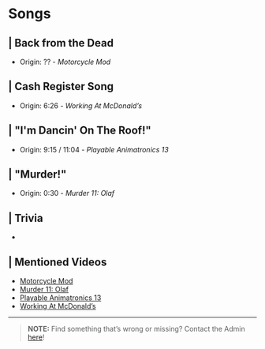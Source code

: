 # Songs


## | Back from the Dead
- Origin: ?? - *Motorcycle Mod*

## | Cash Register Song
- Origin: 6:26 - *Working At McDonald’s*

## | "I'm Dancin' On The Roof!"
- Origin: 9:15 / 11:04 - *Playable Animatronics 13*

## | "Murder!"
- Origin: 0:30 - *Murder 11: Olaf*

## | Trivia
- 


## | Mentioned Videos
- [Motorcycle Mod](https://youtu.be/gNREBUzmn98)
- [Murder 11: Olaf](https://youtu.be/g2tvu5gFGhI)
- [Playable Animatronics 13](https://youtu.be/BDXvE6cAUkA)
- [Working At McDonald’s](https://youtu.be/ybS5js68e2E)

----

>**NOTE:** Find something that’s wrong or missing? Contact the Admin [here](../chapter_2.html)!